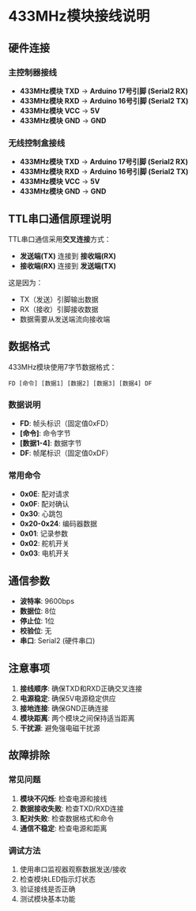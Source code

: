 # 433MHz模块接线说明

## 硬件连接

### 主控制器接线
- **433MHz模块 TXD** → **Arduino 17号引脚 (Serial2 RX)**
- **433MHz模块 RXD** → **Arduino 16号引脚 (Serial2 TX)**
- **433MHz模块 VCC** → **5V**
- **433MHz模块 GND** → **GND**

### 无线控制盒接线
- **433MHz模块 TXD** → **Arduino 17号引脚 (Serial2 RX)**
- **433MHz模块 RXD** → **Arduino 16号引脚 (Serial2 TX)**
- **433MHz模块 VCC** → **5V**
- **433MHz模块 GND** → **GND**

## TTL串口通信原理说明

TTL串口通信采用**交叉连接**方式：
- **发送端(TX)** 连接到 **接收端(RX)**
- **接收端(RX)** 连接到 **发送端(TX)**

这是因为：
- TX（发送）引脚输出数据
- RX（接收）引脚接收数据
- 数据需要从发送端流向接收端

## 数据格式

433MHz模块使用7字节数据格式：
```
FD [命令] [数据1] [数据2] [数据3] [数据4] DF
```

### 数据说明
- **FD**: 帧头标识（固定值0xFD）
- **[命令]**: 命令字节
- **[数据1-4]**: 数据字节
- **DF**: 帧尾标识（固定值0xDF）

### 常用命令
- **0x0E**: 配对请求
- **0x0F**: 配对确认
- **0x30**: 心跳包
- **0x20-0x24**: 编码器数据
- **0x01**: 记录参数
- **0x02**: 舵机开关
- **0x03**: 电机开关

## 通信参数

- **波特率**: 9600bps
- **数据位**: 8位
- **停止位**: 1位
- **校验位**: 无
- **串口**: Serial2 (硬件串口)

## 注意事项

1. **接线顺序**: 确保TXD和RXD正确交叉连接
2. **电源稳定**: 确保5V电源稳定供应
3. **接地连接**: 确保GND正确连接
4. **模块距离**: 两个模块之间保持适当距离
5. **干扰源**: 避免强电磁干扰源

## 故障排除

### 常见问题
1. **模块不闪烁**: 检查电源和接线
2. **数据接收失败**: 检查TXD/RXD连接
3. **配对失败**: 检查数据格式和命令
4. **通信不稳定**: 检查电源和距离

### 调试方法
1. 使用串口监视器观察数据发送/接收
2. 检查模块LED指示灯状态
3. 验证接线是否正确
4. 测试模块基本功能
